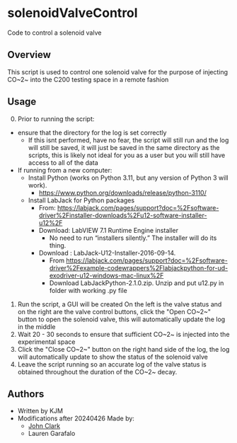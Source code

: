 # solenoidValveControl
Code to control a solenoid valve 
## Overview
This script is used to control one solenoid valve for the purpose of injecting 
CO~2~ into the C200 testing space in a remote fashion

## Usage
0. Prior to running the script: 
- ensure that the directory for the log is set correctly
    - If this isnt performed, have no fear, the script will still run and the log 
    will still be saved, it will just be saved in the same directory as the 
    scripts, this is likely not ideal for you as a user but you will still have 
    access to all of the data
- If running from a new computer:
    - Install Python (works on Python 3.11, but any version of Python 3 will work). 
        - https://www.python.org/downloads/release/python-3110/
    - Install LabJack for Python packages
        - From: https://labjack.com/pages/support?doc=%2Fsoftware-driver%2Finstaller-downloads%2Fu12-software-installer-u12%2F
        - Download: LabVIEW 7.1 Runtime Engine installer
            - No need to run “installers silently.” The installer will do its thing.
        - Download : LabJack-U12-Installer-2016-09-14.
            - From https://labjack.com/pages/support?doc=%2Fsoftware-driver%2Fexample-codewrappers%2Flabjackpython-for-ud-exodriver-u12-windows-mac-linux%2F
            - Download LabJackPython-2.1.0.zip. Unzip and put u12.py in folder with working .py file

1. Run the script, a GUI will be created On the left is the valve status and on 
the right are the valve control buttons, click the "Open CO~2~" button 
to open the solenoid valve, this will automatically update the log in the middle
2. Wait 20 - 30 seconds to ensure that sufficient CO~2~ is injected into
the experimental space
3. Click the "Close CO~2~" button on the right hand side of the log, 
the log will automatically update to show the status of the solenoid valve
4. Leave the script running so an accurate log of the valve status is obtained
throughout the duration of the CO~2~ decay.

## Authors
- Written by KJM
- Modifications after 20240426 Made by:
    - [John Clark](https://github.com/jclark6)
    - Lauren Garafalo 